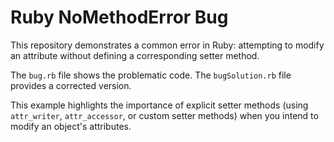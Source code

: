 # Ruby NoMethodError Bug
This repository demonstrates a common error in Ruby: attempting to modify an attribute without defining a corresponding setter method.

The `bug.rb` file shows the problematic code.  The `bugSolution.rb` file provides a corrected version.

This example highlights the importance of explicit setter methods (using `attr_writer`, `attr_accessor`, or custom setter methods) when you intend to modify an object's attributes.
